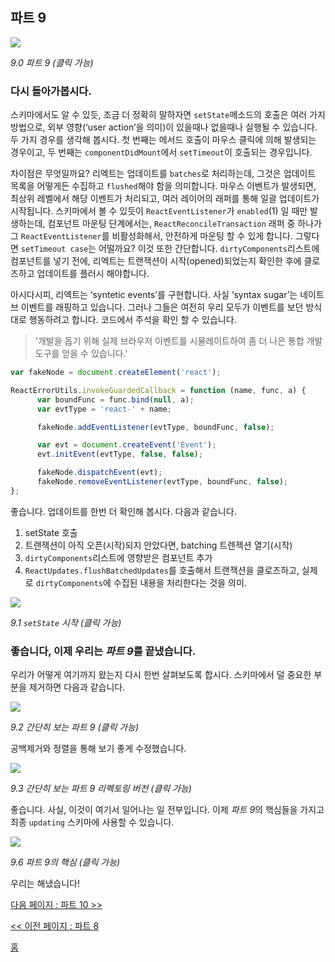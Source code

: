 ## 파트 9

[![](https://rawgit.com/Bogdan-Lyashenko/Under-the-hood-ReactJS/master/stack/images/9/part-9.svg)](https://rawgit.com/Bogdan-Lyashenko/Under-the-hood-ReactJS/master/stack/images/9/part-9.svg)

<em>9.0 파트 9 (클릭 가능)</em>

### 다시 돌아가봅시다.

스키마에서도 알 수 있듯, 조금 더 정확히 말하자면 `setState`메소드의 호출은 여러 가지 방법으로, 외부 영향(‘user action’을 의미)이 있을때나 없을때나 실행될 수 있습니다. 두 가지 경우를 생각해 봅시다. 첫 번째는 메서드 호출이 마우스 클릭에 의해 발생되는 경우이고, 두 번째는 `componentDidMount`에서 `setTimeout`이 호출되는 경우입니다.

차이점은 무엇일까요? 리엑트는 업데이트를 `batches`로 처리하는데, 그것은 업데이트 목록을 어떻게든 수집하고 `flushed`해야 함을 의미합니다. 마우스 이벤트가 발생되면, 최상위 레벨에서 해당 이벤트가 처리되고, 여러 레이어의 래퍼를 통해 일괄 업데이트가 시작됩니다. 스키마에서 볼 수 있듯이 `ReactEventListener`가 `enabled`(1) 일 때만 발생하는데, 컴포넌트 마운팅 단계에서는, `ReactReconcileTransaction` 래퍼 중 하나가 그 `ReactEventListener`를 비활성화해서, 안전하게 마운팅 할 수 있게 합니다. 그렇다면 `setTimeout case`는 어떨까요? 이것 또한 간단합니다. `dirtyComponents`리스트에 컴포넌트를 넣기 전에, 리엑트는 트랜잭션이 시작(opened)되었는지 확인한 후에 클로즈하고 업데이트를 플러시 해야합니다.

아시다시피, 리엑트는 ‘syntetic events’를 구현합니다. 사실 ‘syntax sugar’는 네이트브 이벤트를 래핑하고 있습니다. 그러나 그들은 여전히 우리 모두가 이벤트를 보던 방식대로 행동하려고 합니다. 코드에서 주석을 확인 할 수 있습니다.
> '개발을 돕기 위해 실제 브라우저 이벤트를 시뮬레이트하여 좀 더 나은 통합 개발 도구를 얻을 수 있습니다.'

```javascript
var fakeNode = document.createElement('react');

ReactErrorUtils.invokeGuardedCallback = function (name, func, a) {
      var boundFunc = func.bind(null, a);
      var evtType = 'react-' + name;

      fakeNode.addEventListener(evtType, boundFunc, false);

      var evt = document.createEvent('Event');
      evt.initEvent(evtType, false, false); 

      fakeNode.dispatchEvent(evt);
      fakeNode.removeEventListener(evtType, boundFunc, false);
};
```
좋습니다. 업데이트를 한번 더 확인해 봅시다. 다음과 같습니다.

1. setState 호출
2. 트랜잭션이 아직 오픈(시작)되지 안았다면, batching 트렌젝션 열기(시작)
3. `dirtyComponents`리스트에 영향받은 컴포넌트 추가
4. `ReactUpdates.flushBatchedUpdates`를 호출해서 트랜잭션을 클로즈하고, 실제로 `dirtyComponents`에 수집된 내용을 처리한다는 것을 의미.

[![](https://rawgit.com/Bogdan-Lyashenko/Under-the-hood-ReactJS/master/stack/images/9/set-state-update-start.svg)](https://rawgit.com/Bogdan-Lyashenko/Under-the-hood-ReactJS/master/stack/images/9/set-state-update-start.svg)

<em>9.1 `setState` 시작 (클릭 가능)</em>

### 좋습니다, 이제 우리는 *파트 9*를 끝냈습니다.

우리가 어떻게 여기까지 왔는지 다시 한번 살펴보도록 합시다. 스키마에서 덜 중요한 부분을 제거하면 다음과 같습니다.

[![](https://rawgit.com/Bogdan-Lyashenko/Under-the-hood-ReactJS/master/stack/images/9/part-9-A.svg)](https://rawgit.com/Bogdan-Lyashenko/Under-the-hood-ReactJS/master/stack/images/9/part-9-A.svg)

<em>9.2 간단히 보는 파트 9 (클릭 가능)</em>

공백제거와 정렬을 통해 보기 좋게 수정했습니다.

[![](https://rawgit.com/Bogdan-Lyashenko/Under-the-hood-ReactJS/master/stack/images/9/part-9-B.svg)](https://rawgit.com/Bogdan-Lyashenko/Under-the-hood-ReactJS/master/stack/images/9/part-9-B.svg)

<em>9.3 간단히 보는 파트 9 리펙토링 버전 (클릭 가능)</em>

좋습니다. 사실, 이것이 여기서 일어나는 일 전부입니다. 이제 *파트 9*의 핵심들을 가지고 최종 `updating` 스키마에 사용할 수 있습니다.

[![](https://rawgit.com/Bogdan-Lyashenko/Under-the-hood-ReactJS/master/stack/images/9/part-9-C.svg)](https://rawgit.com/Bogdan-Lyashenko/Under-the-hood-ReactJS/master/stack/images/9/part-9-C.svg)

<em>9.6 파트 9의 핵심 (클릭 가능)</em>

우리는 해냈습니다!


[다음 페이지 : 파트 10 >>](./Part-10.md)

[<< 이전 페이지 : 파트 8](./Part-8.md)


[홈](../../README.md)
